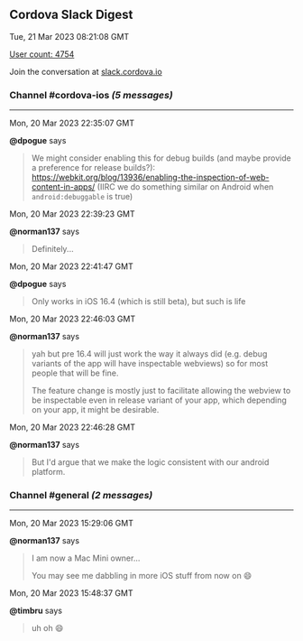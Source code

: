 ## Cordova Slack Digest
Tue, 21 Mar 2023 08:21:08 GMT

[User count: 4754](https://cordova.slack.com/)


Join the conversation at [slack.cordova.io](http://slack.cordova.io/)

### __Channel #cordova-ios__ _(5 messages)_
---

Mon, 20 Mar 2023 22:35:07 GMT

__@dpogue__ says 
> We might consider enabling this for debug builds (and maybe provide a preference for release builds?): <https://webkit.org/blog/13936/enabling-the-inspection-of-web-content-in-apps/> (IIRC we do something similar on Android when `android:debuggable` is true)
> 

Mon, 20 Mar 2023 22:39:23 GMT

__@norman137__ says 
> Definitely...
> 

Mon, 20 Mar 2023 22:41:47 GMT

__@dpogue__ says 
> Only works in iOS 16.4 (which is still beta), but such is life
> 

Mon, 20 Mar 2023 22:46:03 GMT

__@norman137__ says 
> yah but pre 16.4 will just work the way it always did (e.g. debug variants of the app will have inspectable webviews) so for most people that will be fine.
> 
> The feature change is mostly just to facilitate allowing the webview to be inspectable even in release variant of your app, which depending on your app, it might be desirable.
> 

Mon, 20 Mar 2023 22:46:28 GMT

__@norman137__ says 
> But I'd argue that we make the logic consistent with our android platform.
> 

### __Channel #general__ _(2 messages)_
---

Mon, 20 Mar 2023 15:29:06 GMT

__@norman137__ says 
> I am now a Mac Mini owner...
> 
> You may see me dabbling in more iOS stuff from now on 😄
> 

Mon, 20 Mar 2023 15:48:37 GMT

__@timbru__ says 
> uh oh 😄
> 
